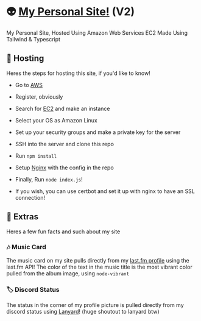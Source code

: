 # 👽 [My Personal Site!](https://littlepriceonu.com) (V2)

My Personal Site, Hosted Using Amazon Web Services EC2
Made Using Tailwind & Typescript

## 💾 Hosting 

Heres the steps for hosting this site, if you'd like to know!

* Go to [AWS](https://aws.amazon.com)
* Register, obviously
* Search for [EC2](https://aws.amazon.com/pm/ec2/) and make an instance
* Select your OS as Amazon Linux
* Set up your security groups and make a private key for the server
* SSH into the server and clone this repo
* Run `npm install`
* Setup [Nginx](https://awstip.com/installing-nginx-web-server-on-an-aws-ec2-7727811dacec) with the config in the repo
* Finally, Run `node index.js`!
  
* If you wish, you can use certbot and set it up with nginx to have an SSL connection! 

## 💭 Extras

Heres a few fun facts and such about my site

### 🎶 Music Card
The music card on my site pulls directly from my [last.fm profile](https://www.last.fm/user/littlepriceonu/library) using the last.fm API!
The color of the text in the music title is the most vibrant color pulled from the album image, using `node-vibrant`

### 🏷️ Discord Status
The status in the corner of my profile picture is pulled directly from my discord status using [Lanyard](https://lanyard.eggsy.xyz)! (huge shoutout to lanyard btw)
